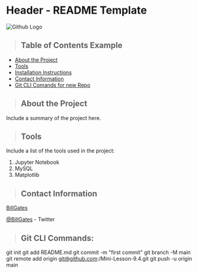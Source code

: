 # Header - README Template

![Github Logo](https://github.githubassets.com/images/modules/logos_page/Octocat.png "Github logo - markdown")

>## Table of Contents Example
* [About the Project](#about_the_project)
* [Tools](#tools)
* [Installation Instructions](#installation_instructions)
* [Contact Information](#contact)
* [Git CLI Comands for new Repo](#"Create_git_repo")



<a class="anchor" id="about_the_project"></a>
>## About the Project
Include a summary of the project here.

<a class="anchor" id="tools"></a>
>## Tools
Include a list of the tools used in the project:
1. Jupyter Notebook
2. MySQL
3. Matplotlib


<a class="anchor" id="contact"></a>
>## Contact Information
[BillGates](https://www.linkedin.com/in/williamhgates/detail/recent-activity/posts/)

[@BillGates](https://twitter.com/BillGates) - Twitter

<a class="anchor" id="Create_git_repo"></a>
>## Git CLI Commands:

git init
git add README.md
git commit -m "first commit"
git branch -M main
git remote add origin git@github.com:<your GitHub username>/Mini-Lesson-9.4.git
git push -u origin main
